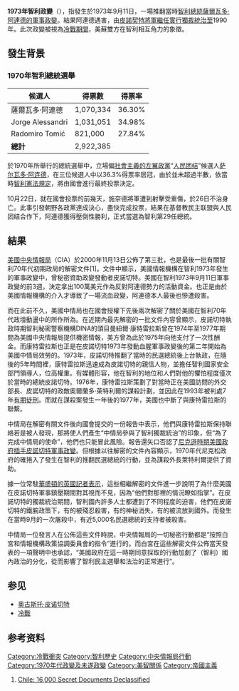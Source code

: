 **1973年智利政變**（），指發生於1973年9月11日，一場推翻當時[智利總統](https://zh.wikipedia.org/wiki/智利總統 "wikilink")[薩爾瓦多·阿連德的](https://zh.wikipedia.org/wiki/薩爾瓦多·阿連德 "wikilink")[軍事政變](https://zh.wikipedia.org/wiki/軍事政變 "wikilink")。結果阿連德遇害，由[皮諾契特將軍繼任實行](https://zh.wikipedia.org/wiki/皮諾契特 "wikilink")[獨裁統治至](https://zh.wikipedia.org/wiki/獨裁 "wikilink")1990年。此次政變被視為[冷戰期間](https://zh.wikipedia.org/wiki/冷戰 "wikilink")，美蘇雙方在智利相互角力的象徵。

## 發生背景

### 1970年智利總統選舉

| 候選人              | 得票數       | 得票率    |
| ---------------- | --------- | ------ |
| 薩爾瓦多·阿連德         | 1,070,334 | 36.30% |
| Jorge Alessandri | 1,031,051 | 34.98% |
| Radomiro Tomić   | 821,000   | 27.84% |
| **總計**           | 2,922,385 |        |

於1970年所舉行的總統選舉中，立場偏[社會主義的左翼政黨](https://zh.wikipedia.org/wiki/社會主義 "wikilink")“[人民团结](https://zh.wikipedia.org/wiki/人民团结_\(智利\) "wikilink")”候選人[萨尔瓦多·阿连德](../Page/萨尔瓦多·阿连德.md "wikilink")，在三位候選人中以36.3%得票率居冠，由於並未超過半數，依當時[智利憲法規定](../Page/智利憲法.md "wikilink")，將由國會進行最終投票決定。

10月22日，就在國會投票的前幾天，施奈德將軍遭到射擊受重傷，於26日不治身亡。此事引發朝野各政黨達成決心，盡快完成投票，結果在基督教民主联盟與人民团结合作下，阿連德獲得壓倒性勝利，正式當選為智利第29任總統。

## 結果

[美國中央情報局](https://zh.wikipedia.org/wiki/美國中央情報局 "wikilink")（CIA）於2000年11月13日公佈了第三批，也是最後一批有關智利70年代初期政局的解密文件\[1\]。文件中顯示，美國情報機構在智利1973年發生的軍事政變中，曾秘密資助政變發動者皮諾切特。美國在智利1973年9月11日軍事政變的前3週，決定拿出100萬美元作為反對阿連德勢力的活動資金。也正是由於美國情報機構的介入才導致了一場流血政變，阿連德本人最後也慘遭殺害。

而在此前不久，美國中情局也在國會授權下先後兩次解密了關於美國在智利70年代政壇動盪中的所作所為。在近期內最先解密的一批文件內容曾顯示，皮諾切特執政時期智利秘密警察機構DINA的頭目曼紐爾·康特雷拉斯曾在1974年至1977年期間為美國中央情報局提供機密情報，美方曾為此於1975年向他支付了一次性酬金。而康特雷拉斯也正是在皮諾切特1973年發動血腥軍事政變後的第二年開始為美國中情局效勞的。1973年，皮諾切特推翻了當時的民選總統後上台執政，在隨後的5年時間裡，康特雷拉斯迅速成為皮諾切特的親信人物，並擔任智利國家安全部門領導人，位高權重。有媒體形容，他在智利的地位和人們對他的懼怕程度僅次於當時的總統皮諾切特。1976年，康特雷拉斯策劃了對當時正在美國訪問的外交部長、皮諾切特的政敵奧爾蘭多·萊特利爾的謀殺計劃，並因此在1993年被判處7年[有期徒刑](../Page/有期徒刑.md "wikilink")。而就在謀殺案發生一年後的1977年，美國也中斷了與康特雷拉斯的聯繫。

中情局在解密有關文件後向國會提交的一份報告中表示，他們與康特雷拉斯保持聯絡若是被人發現，那將使人們產生“中情局參與了智利獨裁統治”的印象，但“為了完成中情局的使命”，他們也只能冒此風險。報告還矢口否認了[尼克遜時期美國政府插手皮諾切特軍事政變](https://zh.wikipedia.org/wiki/尼克遜 "wikilink")。但根據以往解密的文件內容顯示，1970年代尼克松政府的確捲入了發生在智利的推翻民選總統的行動，並為謀殺外長萊特利爾提供了資助。

據一位常駐[華盛頓的英國記者表示](https://zh.wikipedia.org/wiki/華盛頓 "wikilink")，這些相繼解密的文件進一步說明了為什麼美國在皮諾切特軍事鎮壓期間對其視而不見，因為“他們對那裡的情況瞭如指掌”。在皮諾切特的獨裁統治期間，智利國內許多人士都遭到了不同程度的迫害，他們在皮諾切特的鐵腕政策下，有的被殘忍殺害，有的神秘消失，有的被流放到國外。而發生在當時9月的一次屠殺中，有近5,000名民選總統的支持者被殺害。

中情局一位發言人在公佈這些文件時說，中央情報局的一切秘密行動都是“按照白宮和情報機構政策協調委員會的指令”進行的。而白宮在這些解密文件公佈當天發表的一項聲明中也承認，“美國政府在這一時期同意採取的行動加劇了（智利）國內政治的分化，從而影響了智利民主選舉和法治的正常進行”。

## 参见

  - [奥古斯托·皮诺切特](../Page/奥古斯托·皮诺切特.md "wikilink")
  - [冷戰](https://zh.wikipedia.org/wiki/冷戰 "wikilink")

## 参考资料

[Category:冷戰衝突](https://zh.wikipedia.org/wiki/Category:冷戰衝突 "wikilink")
[Category:智利歷史](https://zh.wikipedia.org/wiki/Category:智利歷史 "wikilink")
[Category:中央情報局行動](https://zh.wikipedia.org/wiki/Category:中央情報局行動 "wikilink")
[Category:1970年代政變及未遂政變](https://zh.wikipedia.org/wiki/Category:1970年代政變及未遂政變 "wikilink")
[Category:美智關係](https://zh.wikipedia.org/wiki/Category:美智關係 "wikilink")
[Category:帝國主義](https://zh.wikipedia.org/wiki/Category:帝國主義 "wikilink")

1.  [Chile: 16,000 Secret Documents
    Declassified](http://www.gwu.edu/~nsarchiv/news/20001113/)